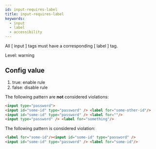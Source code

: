 ```yaml
---
id: input-requires-label
title: input-requires-label
keywords:
  - input
  - label
  - accessibility
---
```


All [ input ] tags must have a corresponding [ label ] tag.

Level: warning

## Config value

1. true: enable rule
2. false: disable rule

The following pattern are **not** considered violations:

<!-- prettier-ignore -->
```html
<input type="password">
<input id="some-id" type="password" /> <label for="some-other-id"/>
<input id="some-id" type="password" /> <label for=""/>
<input type="password" /> <label for="something"/>
```

The following pattern is considered violation:

<!-- prettier-ignore -->
```html
<label for="some-id"/><input id="some-id" type="password" />
<input id="some-id" type="password" /> <label for="some-id"/>
```
